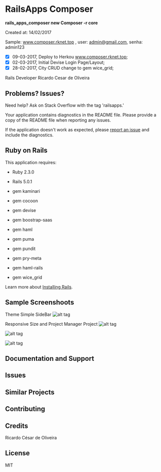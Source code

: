 RailsApps Composer
================

**rails_apps_composer new Composer -r core** 

Created at: 14/02/2017

Sample: www.composer.rknet.top , user: admin@gmail.com, senha: admin123

- [x] 09-03-2017, Deploy to Herkou www.composer.rknet.top;
- [x] 02-03-2017, Initial Devise Login Page/Layout; 
- [x] 28-02-2017, City CRUD change to gem wice_grid;

Rails Developer Ricardo Cesar de Oliveira

Problems? Issues?
-----------

Need help? Ask on Stack Overflow with the tag 'railsapps.'

Your application contains diagnostics in the README file. Please provide a copy of the README file when reporting any issues.

If the application doesn't work as expected, please [report an issue](https://github.com/RailsApps/rails_apps_composer/issues)
and include the diagnostics.

Ruby on Rails
-------------

This application requires:

- Ruby 2.3.0
- Rails 5.0.1

- gem kaminari
- gem cocoon
- gem devise
- gem boostrap-saas
- gem haml
- gem puma
- gem pundit
- gem pry-meta
- gem haml-rails
- gem wice_grid

Learn more about [Installing Rails](http://railsapps.github.io/installing-rails.html).

Sample Screenshoots
---------------
Theme Simple SideBar
![alt tag](http://i.imgur.com/AlTQufY.png)

Responsive Size and Project Manager Project
![alt tag](http://i.imgur.com/cCB5TJ5.png)

![alt tag](http://i.imgur.com/NS40exz.png)

![alt tag](http://i.imgur.com/Uy6sw77.png)

Documentation and Support
-------------------------

Issues
-------------

Similar Projects
----------------

Contributing
------------

Credits
-------
Ricardo César de Oliveira

License
-------
MIT
